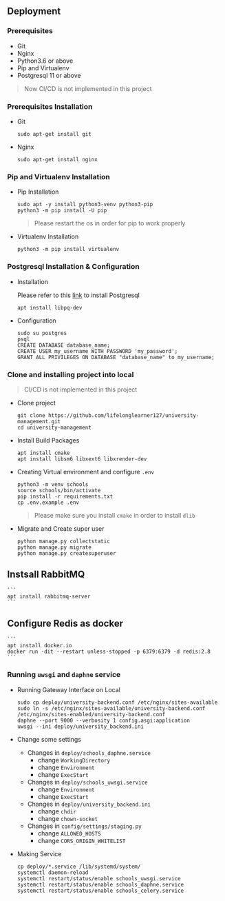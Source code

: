 ## Deployment

### Prerequisites
- Git
- Nginx
- Python3.6 or above
- Pip and Virtualenv
- Postgresql 11 or above

> Now CI/CD is not implemented in this project

### Prerequisites Installation
- Git
    ```
    sudo apt-get install git
    ```
- Nginx
    ```
    sudo apt-get install nginx
    ```

### Pip and Virtualenv Installation
- Pip Installation
    ```
    sudo apt -y install python3-venv python3-pip
    python3 -m pip install -U pip
    ```
    > Please restart the os in order for pip to work properly

- Virtualenv Installation
    ```
    python3 -m pip install virtualenv
    ```

### Postgresql Installation & Configuration
- Installation

    Please refer to this [link](https://www.postgresql.org/download/) to install Postgresql
    ```
    apt install libpq-dev
    ```

- Configuration

    ```
    sudo su postgres
    psql
    CREATE DATABASE database_name;
    CREATE USER my_username WITH PASSWORD 'my_password';
    GRANT ALL PRIVILEGES ON DATABASE "database_name" to my_username;
    ```

### Clone and installing project into local
> CI/CD is not implemented in this project
- Clone project 
    ```
    git clone https://github.com/lifelonglearner127/university-management.git
    cd university-management
    ```
- Install Build Packages
    ```
    apt install cmake
    apt install libsm6 libxext6 libxrender-dev
    ```
- Creating Virtual environment and configure `.env`
    ```
    python3 -m venv schools
    source schools/bin/activate
    pip install -r requirements.txt
    cp .env.example .env
    ```
    > Please make sure you install `cmake` in order to install `dlib` 

- Migrate and Create super user
    ```
    python manage.py collectstatic
    python manage.py migrate
    python manage.py createsuperuser
    ```

## Instsall RabbitMQ
    ```
    apt install rabbitmq-server
    ```

## Configure Redis as docker
    ```
    apt install docker.io
    docker run -dit --restart unless-stopped -p 6379:6379 -d redis:2.8
    ```

### Running `uwsgi` and `daphne` service
- Running Gateway Interface on Local
    ```
    sudo cp deploy/university-backend.conf /etc/nginx/sites-available
    sudo ln -s /etc/nginx/sites-available/university-backend.conf /etc/nginx/sites-enabled/university-backend.conf 
    daphne --port 9000 --verbosity 1 config.asgi:application
    uwsgi --ini deploy/university_backend.ini
    ```

- Change some settings
    - Changes in `deploy/schools_daphne.service`
        - change `WorkingDirectory`
        - change `Environment`
        - change `ExecStart`
    - Changes in `deploy/schools_uwsgi.service`
        - change `Environment`
        - change `ExecStart`
    - Changes in `deploy/university_backend.ini`
        - change `chdir`
        - change `chown-socket`
    - Changes in `config/settings/staging.py`
        - change `ALLOWED_HOSTS`
        - change `CORS_ORIGIN_WHITELIST`

- Making Service
    ```
    cp deploy/*.service /lib/systemd/system/
    systemctl daemon-reload
    systemctl restart/status/enable schools_uwsgi.service
    systemctl restart/status/enable schools_daphne.service
    systemctl restart/status/enable schools_celery.service
    ```
